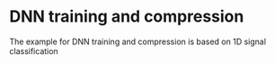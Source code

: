 # DNN training and compression

The example for DNN training and compression is based on 1D signal classification

